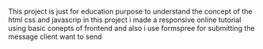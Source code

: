 This project is just for education purpose to understand the concept of the html css and javascrip 
in this project i made a responsive online tutorial using basic conepts of frontend and also i use formspree for submitting the message  client want to send 
